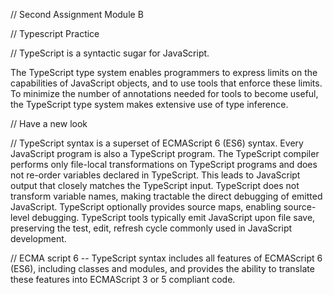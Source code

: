 //   Second Assignment Module B 

 // Typescript Practice 

// TypeScript is a syntactic sugar for JavaScript. 

The TypeScript type system enables programmers to express limits on the capabilities of JavaScript objects, and to use tools that enforce these limits. To minimize the number of annotations needed for tools to become useful, the TypeScript type system makes extensive use of type inference.

// Have a new look

// TypeScript syntax is a superset of ECMAScript 6 (ES6) syntax. Every JavaScript program is also a TypeScript program. The TypeScript compiler performs only file-local transformations on TypeScript programs and does not re-order variables declared in TypeScript. This leads to JavaScript output that closely matches the TypeScript input. TypeScript does not transform variable names, making tractable the direct debugging of emitted JavaScript. TypeScript optionally provides source maps, enabling source-level debugging. TypeScript tools typically emit JavaScript upon file save, preserving the test, edit, refresh cycle commonly used in JavaScript development.

// ECMA script 6 -- TypeScript syntax includes all features of ECMAScript 6 (ES6), including classes and modules, and provides the ability to translate these features into ECMAScript 3 or 5 compliant code.

   
